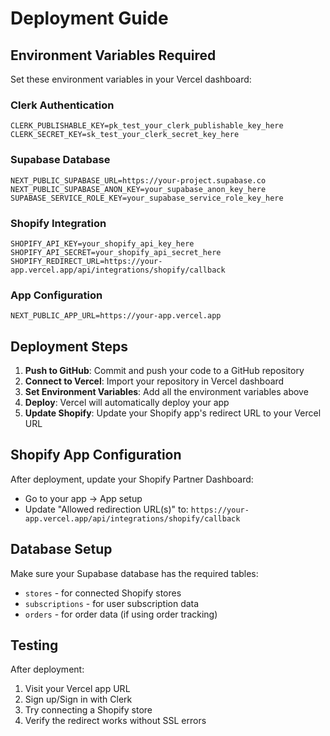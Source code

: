 # Deployment Guide

## Environment Variables Required

Set these environment variables in your Vercel dashboard:

### Clerk Authentication
```
CLERK_PUBLISHABLE_KEY=pk_test_your_clerk_publishable_key_here
CLERK_SECRET_KEY=sk_test_your_clerk_secret_key_here
```

### Supabase Database
```
NEXT_PUBLIC_SUPABASE_URL=https://your-project.supabase.co
NEXT_PUBLIC_SUPABASE_ANON_KEY=your_supabase_anon_key_here
SUPABASE_SERVICE_ROLE_KEY=your_supabase_service_role_key_here
```

### Shopify Integration
```
SHOPIFY_API_KEY=your_shopify_api_key_here
SHOPIFY_API_SECRET=your_shopify_api_secret_here
SHOPIFY_REDIRECT_URL=https://your-app.vercel.app/api/integrations/shopify/callback
```

### App Configuration
```
NEXT_PUBLIC_APP_URL=https://your-app.vercel.app
```

## Deployment Steps

1. **Push to GitHub**: Commit and push your code to a GitHub repository
2. **Connect to Vercel**: Import your repository in Vercel dashboard
3. **Set Environment Variables**: Add all the environment variables above
4. **Deploy**: Vercel will automatically deploy your app
5. **Update Shopify**: Update your Shopify app's redirect URL to your Vercel URL

## Shopify App Configuration

After deployment, update your Shopify Partner Dashboard:
- Go to your app → App setup
- Update "Allowed redirection URL(s)" to: `https://your-app.vercel.app/api/integrations/shopify/callback`

## Database Setup

Make sure your Supabase database has the required tables:
- `stores` - for connected Shopify stores
- `subscriptions` - for user subscription data
- `orders` - for order data (if using order tracking)

## Testing

After deployment:
1. Visit your Vercel app URL
2. Sign up/Sign in with Clerk
3. Try connecting a Shopify store
4. Verify the redirect works without SSL errors
